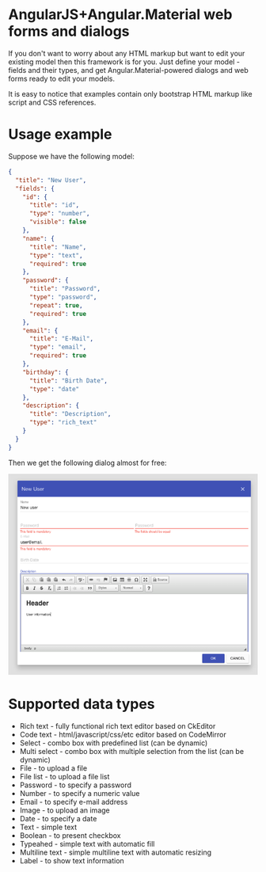 # AngularJS+Angular.Material web forms and dialogs
  
If you don't want to worry about any HTML markup but want to edit your existing model then this framework is for you.
Just define your model - fields and their types, and get Angular.Material-powered dialogs and web forms ready to edit your models.

It is easy to notice that examples contain only bootstrap HTML markup like script and CSS references.
 
# Usage example

Suppose we have the following model:

```json
{
  "title": "New User",
  "fields": {
    "id": {
      "title": "id",
      "type": "number",
      "visible": false
    },
    "name": {
      "title": "Name",
      "type": "text",
      "required": true
    },
    "password": {
      "title": "Password",
      "type": "password",
      "repeat": true,
      "required": true
    },
    "email": {
      "title": "E-Mail",
      "type": "email",
      "required": true
    },
    "birthday": {
      "title": "Birth Date",
      "type": "date"
    },
    "description": {
      "title": "Description",
      "type": "rich_text"
    }
  }
}
```

Then we get the following dialog almost for free:

![Dialog screenshot](docs/screenshot-dialog.png)

# Supported data types

* Rich text - fully functional rich text editor based on CkEditor
* Code text - html/javascript/css/etc editor based on CodeMirror
* Select - combo box with predefined list (can be dynamic)
* Multi select - combo box with multiple selection from the list (can be dynamic)
* File - to upload a file
* File list - to upload a file list
* Password - to specify a password
* Number - to specify a numeric value
* Email - to specify e-mail address
* Image - to upload an image
* Date - to specify a date
* Text - simple text
* Boolean - to present checkbox
* Typeahed - simple text with automatic fill
* Multiline text - simple multiline text with automatic resizing
* Label - to show text information
